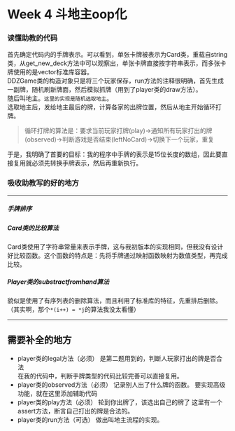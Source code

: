 # Week 4 斗地主oop化


### 读懂助教的代码

首先确定代码内的手牌表示。可以看到，单张卡牌被表示为Card类，重载自string类，从get_new_deck方法中可以观察出，单张卡牌直接按字符串表示，而多张卡牌使用的是vector<Card>标准库容器。  
DDZGame类的构造对象只是将三个玩家保存，run方法的注释很明确，首先生成一副牌，随机刷新牌面，然后模拟抓牌（用到了player类的draw方法）。  
随后叫地主。`这里的实现是随机选取地主`。  
选取地主后，发给地主最后的牌，计算各家的出牌位置，然后从地主开始循环打牌。  
>循环打牌的算法是：要求当前玩家打牌(play)->通知所有玩家打出的牌(observed)->判断游戏是否结束(leftNoCard)->切换下一个玩家，重复

于是，我明确了首要的目标：我的程序中手牌的表示是15位长度的数组，因此要直接复用就必须先转换手牌表示，然后再重新执行。


### 吸收助教写的好的地方
 ---
##### 手牌排序



##### Card类的比较算法
Card类使用了字符串常量来表示手牌，这与我初版本的实现相同，但我没有设计好比较函数。这个函数的特点是：先将手牌通过映射函数映射为数值类型，再完成比较。

##### Player类的substractfromhand算法
貌似是使用了有序列表的删除算法，而且利用了标准库的特征，先重排后删除。  
（其实啊，那个`*(i++) = *j`的算法我没太看懂）

---
## 需要补全的地方
- player类的legal方法（必须）
		是第二题用到的，判断人玩家打出的牌是否合法  
		在我的代码中，判断手牌类型的代码比较完善可以直接复用。
- player类的observed方法（必须）
		记录别人出了什么牌的函数。
		要实现高级功能，就在这里添加辅助代码
- player类的play方法（必须）
		轮到你出牌了，该选出自己的牌了
		这里有一个assert方法，断言自己打出的牌是合法的。
- player类的run方法（可选）
		做出叫地主流程的实现。
